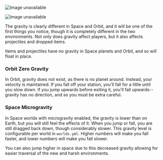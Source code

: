 ![Image unavailable](https://i.imgur.com/c9qgmR6.png)

![Image unavailable](https://i.imgur.com/DoSuWDQ.gif)

The gravity is clearly different in Space and Orbit, and it will be one of the first things you notice, though it is completely different in the two environments. Not only does gravity affect players, but it also affects projectiles and dropped items.

Items and projectiles have no gravity in Space planets and Orbit, and so will float in place.

### Orbit Zero Gravity

In Orbit, gravity does not exist, as there is no planet around. Instead, your velocity is maintained. If you fall off your station, you'll fall for a little until you slow down. If you jump upwards before exiting it, you'll fall upwards--gravity has no direction, and so you must be extra careful.

### Space Microgravity

In Space worlds with microgravity enabled, the gravity is lower than on Earth, but you will still feel the effects of it. When you jump or fall, you are still dragged back down, though considerably slower. This gravity level is configurable per world in `worlds.yml`. Higher numbers will make you fall faster, and lower numbers will make you fall slower. 

You can also jump higher in space due to this decreased gravity allowing for easier traversal of the new and harsh environments.